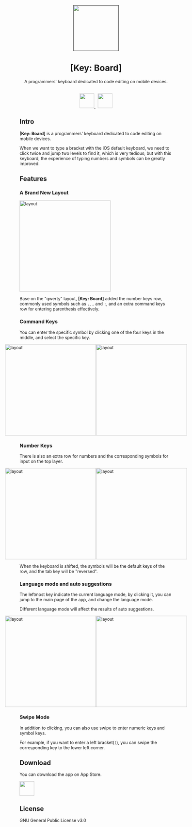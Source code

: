 <br>
<div align="center">
  <a href="">
    <img src="https://user-images.githubusercontent.com/37015336/210157493-f5a18b21-59db-4031-9e19-b3fd16cbe92e.png" width="150" height="150"/>
  </a>

  <h1>[Key: Board]</h1>
  <p>A programmers' keyboard dedicated to code editing on mobile devices.</p>
  <br>
</div>
<div align="center">
  <a href="https://apps.apple.com/us/app/">
    <img src="https://user-images.githubusercontent.com/37015336/210157554-3b4d9ad1-57ed-40b0-b524-e594d912ad37.png" height="48" />
  </a>
  <img width="4" />
  <a href="https://github.com/glintonliao/Key-Board/release/">
    <img src="https://user-images.githubusercontent.com/37015336/210157397-c71b7dd4-8e15-45e9-99bb-9b17491c73e9.png" height="48" />
  </a>
</div>

## Intro

**[Key: Board]** is a programmers' keyboard dedicated to code editing on mobile devices. 

When we want to type a bracket with the iOS default keyboard, we need to click twice and jump two levels to find it, which is very tedious; but with this keyboard, the experience of typing numbers and symbols can be greatly improved.

## Features

### A Brand New Layout

<img src="https://user-images.githubusercontent.com/37015336/210156795-d229d2a4-6a0e-4ec9-8400-cf4e9fede289.png" alt="layout" style="width: 300px" />

Base on the "qwerty" layout, **[Key: Board]** added the number keys row, commonly used symbols such as `.`, `,` and `:`, and an extra command keys row for entering parenthesis effectively.

### Command Keys

You can enter the specific symbol by clicking one of the four keys in the middle, and select the specific key.

<div style="display: flex; justify-content: center;">
  <img src="https://user-images.githubusercontent.com/37015336/210156795-d229d2a4-6a0e-4ec9-8400-cf4e9fede289.png" alt="layout" style="width: 300px" />
  <img width="15" />
  <img src="https://user-images.githubusercontent.com/37015336/210157988-5e6b69bb-6474-4bbf-b1e9-e96f9381a1e8.png" alt="layout" style="width: 300px" />
</div>

### Number Keys

There is also an extra row for numbers and the corresponding symbols for input on the top layer.

<div style="display: flex; justify-content: center;">
  <img src="https://user-images.githubusercontent.com/37015336/210156795-d229d2a4-6a0e-4ec9-8400-cf4e9fede289.png" alt="layout" style="width: 300px" />
  <img width="15" />
  <img src="https://user-images.githubusercontent.com/37015336/210158029-830d07e3-d149-49bd-abd8-3809ddd3c3f5.png" alt="layout" style="width: 300px" />
</div>

When the keyboard is shifted, the symbols will be the default keys of the row, and the tab key will be "reversed".

### Language mode and auto suggestions

The leftmost key indicate the current language mode, by clicking it, you can jump to the main page of the app, and change the language mode.

Different language mode will affect the results of auto suggestions.

<div style="display: flex; justify-content: center;">
  <img src="https://user-images.githubusercontent.com/37015336/210158240-01588f19-4f0c-4483-9075-b14e268fe605.png" alt="layout" style="width: 300px" />
  <img width="15" />
  <img src="https://user-images.githubusercontent.com/37015336/210158235-701361bf-c928-4573-b0b1-f9b80e5b3097.png" alt="layout" style="width: 300px" />
</div>

### Swipe Mode

In addition to clicking, you can also use swipe to enter numeric keys and symbol keys.

For example, if you want to enter a left bracket(`(`), you can swipe the corresponding key to the lower left corner.

## Download

You can download the app on App Store.

<a href="https://apps.apple.com/us/app/">
  <img src="https://user-images.githubusercontent.com/37015336/210157554-3b4d9ad1-57ed-40b0-b524-e594d912ad37.png" height="48" />
</a>

## License

GNU General Public License v3.0
